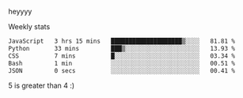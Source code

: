 heyyyy

Weekly stats
<!--START_SECTION:waka-->

```txt
JavaScript   3 hrs 15 mins   ████████████████████▒░░░░   81.81 %
Python       33 mins         ███▒░░░░░░░░░░░░░░░░░░░░░   13.93 %
CSS          7 mins          █░░░░░░░░░░░░░░░░░░░░░░░░   03.34 %
Bash         1 min           ░░░░░░░░░░░░░░░░░░░░░░░░░   00.51 %
JSON         0 secs          ░░░░░░░░░░░░░░░░░░░░░░░░░   00.41 %
```

<!--END_SECTION:waka-->
5 is greater than 4 :)
